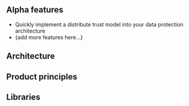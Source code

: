 ## **Alpha features**
- Quickly implement a distribute trust model into your data protection architecture
- {add more features here...}

## **Architecture**

## **Product principles**

## **Libraries**